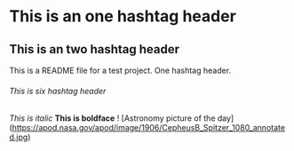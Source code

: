 # This is an one hashtag header
## This is an two hashtag header
This is a README file for a test project. One hashtag header.
###### This is six hashtag header
*This is italic*
**This is boldface**
!  [Astronomy picture of the day]
 (https://apod.nasa.gov/apod/image/1906/CepheusB_Spitzer_1080_annotated.jpg)